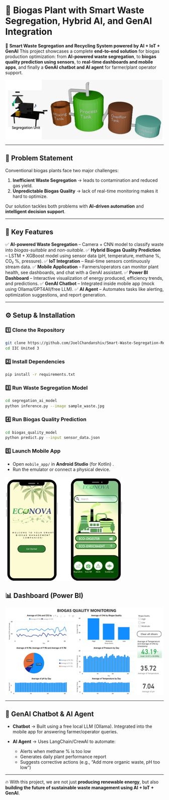 # 🌱 Biogas Plant with Smart Waste Segregation, Hybrid AI, and GenAI Integration

🚀 **Smart Waste Segregation and Recycling System powered by AI + IoT + GenAI**
This project showcases a complete **end-to-end solution** for biogas production optimization: from **AI-powered waste segregation**, to **biogas quality prediction using sensors**, to **real-time dashboards and mobile apps**, and finally a **GenAI chatbot and AI agent** for farmer/plant operator support.

![System Design](/System%20Desgin.jpeg)

---

## 📌 Problem Statement

Conventional biogas plants face two major challenges:

1. **Inefficient Waste Segregation** → leads to contamination and reduced gas yield.
2. **Unpredictable Biogas Quality** → lack of real-time monitoring makes it hard to optimize.

Our solution tackles both problems with **AI-driven automation** and **intelligent decision support**.

---

## 🌟 Key Features

✅ **AI-powered Waste Segregation** – Camera + CNN model to classify waste into *biogas-suitable* and *non-suitable*.
✅ **Hybrid Biogas Quality Prediction** – LSTM + XGBoost model using sensor data (pH, temperature, methane %, CO₂ %, pressure).
✅ **IoT Integration** – Real-time sensors continuously stream data.
✅ **Mobile Application** – Farmers/operators can monitor plant health, see dashboards, and chat with a GenAI assistant.
✅ **Power BI Dashboard** – Interactive visualization of energy produced, efficiency trends, and predictions.
✅ **GenAI Chatbot** – Integrated inside mobile app (mock using Ollama/GPT4All/free LLM).
✅ **AI Agent** – Automates tasks like alerting, optimization suggestions, and report generation.

---

## ⚙️ Setup & Installation

### 1️⃣ Clone the Repository

```bash
git clone https://github.com/JoelChandanshiv/Smart-Waste-Segregation-Recycling-and-Autonomous-Biogas-Plant.git
cd IIC United 3
```

### 2️⃣ Install Dependencies

```bash
pip install -r requirements.txt
```

### 3️⃣ Run Waste Segregation Model

```bash
cd segregation_ai_model
python inference.py --image sample_waste.jpg
```

### 4️⃣ Run Biogas Quality Prediction

```bash
cd biogas_quality_model
python predict.py --input sensor_data.json
```

### 5️⃣ Launch Mobile App

* Open `mobile_app/` in **Android Studio** (for Kotlin) .
* Run the emulator or connect a physical device.

![Mobile Application](mobile_app/ECONOVA/Mobile%20APP%20UI.jpeg)


## 📊 Dashboard (Power BI)

![Power BI Dashboard](dashboard/powerBI.jpeg)

---

## 🤖 GenAI Chatbot & AI Agent

* **Chatbot** → Built using a free local LLM (Ollama). Integrated into the mobile app for answering farmer/operator queries.
* **AI Agent** → Uses LangChain/CrewAI to automate:

  * Alerts when methane % is too low
  * Generates daily plant performance report
  * Suggests corrective actions (e.g., “Add more organic waste, pH too low”)

---

🔥 With this project, we are not just **producing renewable energy**, but also **building the future of sustainable waste management using AI + IoT + GenAI**.
